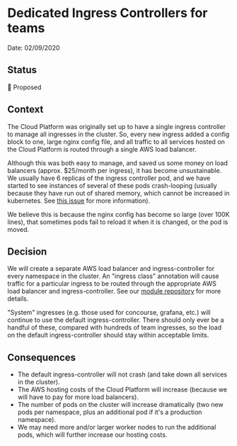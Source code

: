# Dedicated Ingress Controllers for teams

Date: 02/09/2020

## Status

🤔 Proposed

## Context

The Cloud Platform was originally set up to have a single ingress controller to
manage all ingresses in the cluster. So, every new ingress added a config block
to one, large nginx config file, and all traffic to all services hosted on the
Cloud Platform is routed through a single AWS load balancer.

Although this was both easy to manage, and saved us some money on load
balancers (approx. $25/month per ingress), it has become unsustainable. We
usually have 6 replicas of the ingress controller pod, and we have started to
see instances of several of these pods crash-looping (usually because they have
run out of shared memory, which cannot be increased in kubernetes. See [this
issue] for more information).

We believe this is because the nginx config has become so large (over 100K
lines), that sometimes pods fail to reload it when it is changed, or the pod is
moved.

## Decision

We will create a separate AWS load balancer and ingress-controller for every
namespace in the cluster. An "ingress class" annotation will cause traffic for
a particular ingress to be routed through the appropriate AWS load balancer and
ingress-controller. See our [module repository] for more details.

"System" ingresses (e.g. those used for concourse, grafana, etc.) will continue
to use the default ingress-controller. There should only ever be a handful of
these, compared with hundreds of team ingresses, so the load on the default
ingress-controller should stay within acceptable limits.

## Consequences

* The default ingress-controller will not crash (and take down all services in
  the cluster).
* The AWS hosting costs of the Cloud Platform will increase (because we will
  have to pay for more load balancers).
* The number of pods on the cluster will increase dramatically (two new pods
  per namespace, plus an additional pod if it's a production namespace).
* We may need more and/or larger worker nodes to run the additional pods, which
  will further increase our hosting costs.

[module repository]: https://github.com/ministryofjustice/cloud-platform-terraform-teams-ingress-controller
[this issue]: https://github.com/kubernetes/kubernetes/issues/28272
